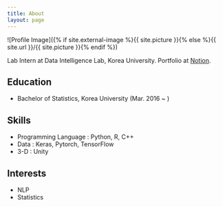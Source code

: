 ```yaml
---
title: About
layout: page
---
```

![Profile Image]({% if site.external-image %}{{ site.picture }}{% else %}{{ site.url }}/{{ site.picture }}{% endif %})

Lab Intern at Data Intelligence Lab, Korea University.
Portfolio at [Notion](https://www.notion.so/keom/Hey-there-I-m-Ji-Hun-654f3eb3131c4ef7b6f604deb07711b2).


<h2>Education</h2>

<ul class="education-list">
	<li>Bachelor of Statistics, Korea University (Mar. 2016 ~ ) </li>
</ul>


<h2>Skills</h2>

<ul class="skill-list">
	<li>Programming Language : Python, R, C++</li>
	<li>Data : Keras, Pytorch, TensorFlow</li>
	<li>3-D : Unity</li>
</ul>

<h2>Interests</h2>

<ul class="interest-list">
	<li>NLP</li>
	<li>Statistics</li>
</ul>

